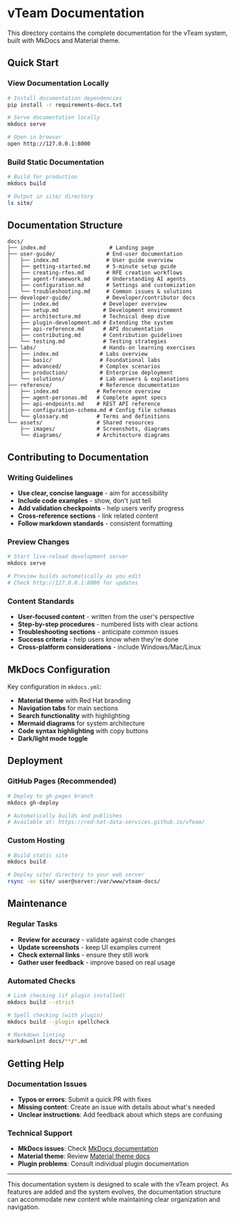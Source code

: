 # vTeam Documentation

This directory contains the complete documentation for the vTeam system, built with MkDocs and Material theme.

## Quick Start

### View Documentation Locally

```bash
# Install documentation dependencies
pip install -r requirements-docs.txt

# Serve documentation locally
mkdocs serve

# Open in browser
open http://127.0.0.1:8000
```

### Build Static Documentation

```bash
# Build for production
mkdocs build

# Output in site/ directory
ls site/
```

## Documentation Structure

```
docs/
├── index.md                    # Landing page
├── user-guide/                # End-user documentation
│   ├── index.md               # User guide overview
│   ├── getting-started.md     # 5-minute setup guide
│   ├── creating-rfes.md       # RFE creation workflows
│   ├── agent-framework.md     # Understanding AI agents
│   ├── configuration.md       # Settings and customization
│   └── troubleshooting.md     # Common issues & solutions
├── developer-guide/           # Developer/contributor docs
│   ├── index.md              # Developer overview
│   ├── setup.md              # Development environment
│   ├── architecture.md       # Technical deep dive
│   ├── plugin-development.md # Extending the system
│   ├── api-reference.md      # API documentation
│   ├── contributing.md       # Contribution guidelines
│   └── testing.md            # Testing strategies
├── labs/                     # Hands-on learning exercises
│   ├── index.md             # Labs overview
│   ├── basic/               # Foundational labs
│   ├── advanced/            # Complex scenarios
│   ├── production/          # Enterprise deployment
│   └── solutions/           # Lab answers & explanations
├── reference/               # Reference documentation
│   ├── index.md            # Reference overview
│   ├── agent-personas.md   # Complete agent specs
│   ├── api-endpoints.md    # REST API reference
│   ├── configuration-schema.md # Config file schemas
│   └── glossary.md         # Terms and definitions
└── assets/                 # Shared resources
    ├── images/             # Screenshots, diagrams
    └── diagrams/           # Architecture diagrams
```

## Contributing to Documentation

### Writing Guidelines

- **Use clear, concise language** - aim for accessibility
- **Include code examples** - show, don't just tell
- **Add validation checkpoints** - help users verify progress  
- **Cross-reference sections** - link related content
- **Follow markdown standards** - consistent formatting

### Preview Changes

```bash
# Start live-reload development server
mkdocs serve

# Preview builds automatically as you edit
# Check http://127.0.0.1:8000 for updates
```

### Content Standards

- **User-focused content** - written from the user's perspective
- **Step-by-step procedures** - numbered lists with clear actions
- **Troubleshooting sections** - anticipate common issues
- **Success criteria** - help users know when they're done
- **Cross-platform considerations** - include Windows/Mac/Linux

## MkDocs Configuration

Key configuration in `mkdocs.yml`:

- **Material theme** with Red Hat branding
- **Navigation tabs** for main sections
- **Search functionality** with highlighting
- **Mermaid diagrams** for system architecture
- **Code syntax highlighting** with copy buttons
- **Dark/light mode toggle**

## Deployment

### GitHub Pages (Recommended)

```bash
# Deploy to gh-pages branch
mkdocs gh-deploy

# Automatically builds and publishes
# Available at: https://red-hat-data-services.github.io/vTeam/
```

### Custom Hosting

```bash
# Build static site
mkdocs build

# Deploy site/ directory to your web server
rsync -av site/ user@server:/var/www/vteam-docs/
```

## Maintenance

### Regular Tasks

- **Review for accuracy** - validate against code changes
- **Update screenshots** - keep UI examples current
- **Check external links** - ensure they still work
- **Gather user feedback** - improve based on real usage

### Automated Checks

```bash
# Link checking (if plugin installed)
mkdocs build --strict

# Spell checking (with plugin)  
mkdocs build --plugin spellcheck

# Markdown linting
markdownlint docs/**/*.md
```

## Getting Help

### Documentation Issues

- **Typos or errors**: Submit a quick PR with fixes
- **Missing content**: Create an issue with details about what's needed
- **Unclear instructions**: Add feedback about which steps are confusing

### Technical Support

- **MkDocs issues**: Check [MkDocs documentation](https://www.mkdocs.org/)
- **Material theme**: Review [Material theme docs](https://squidfunk.github.io/mkdocs-material/)
- **Plugin problems**: Consult individual plugin documentation

---

This documentation system is designed to scale with the vTeam project. As features are added and the system evolves, the documentation structure can accommodate new content while maintaining clear organization and navigation.